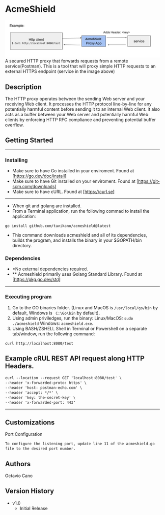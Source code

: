 # AcmeShield

![alt text](ExampleImage.png "Title")
A secured HTTP proxy that forwards requests from a remote service(Postman). This is a tool that will proxy simple HTTP requests to an external HTTPS endpoint (service in the image above)

## Description

The HTTP proxy operates between the sending Web server and your receiving Web client. It processes the HTTP protocol line-by-line for any potentially harmful content before sending it to an internal Web client. It also acts as a buffer between your Web server and potentially harmful Web clients by enforcing HTTP RFC compliance and preventing potential buffer overflow.
## Getting Started

---

### Installing

* Make sure to have Go installed in your enviroment. Found at [https://go.dev/doc/install]
* Make sure to have Git installed on your enviroment. Found at [https://git-scm.com/downloads]
* Make sure to have cURL. Found at [https://curl.se]

---
* When git and golang are installed.
* From a Terminal application, run the following commad to install the application:
```
go install github.com/tavikano/acmeshield@latest
```
* This command downloads acmeshield and all of its dependencies, builds the program, and installs the binary in your $GOPATH/bin directory.
### Dependencies

* *No external dependencies required.
* ** Acmeshield primarily uses Golang Standard Library. Found at [https://pkg.go.dev/std]

---
### Executing program

1. Go to the GO binaries folder. (Linux and MacOS is  ```/usr/local/go/bin``` by default, Windows is ``` C:\Go\bin``` by default).
2. Using admin priviledges, run the binary: Linux/MacOS: ```sudo ./acmeshield``` Windows: ```acmeshield.exe```.
3. Using BASH/ZSHELL Shell in Terminal or Powershell on a separate tab/window, run the following command:
```
curl ​http://localhost:8080/test
```

## Example cRUL REST API request along HTTP Headers.
```
curl --location --request GET 'localhost:8080/test' \
--header 'x-forwarded-proto: https' \
--header 'host: postman-echo.com' \
--header 'accept: */*' \
--header 'key: the-secret-key' \
--header 'x-forwarded-port: 443'
```
---
## Customizations

Port Configuration
```
To configure the listening port, update line 11 of the acmeshield.go file to the desired port number.
```

## Authors

Octavio Cano

## Version History

* v1.0
    * Initial Release

